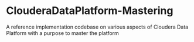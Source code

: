 # ClouderaDataPlatform-Mastering
A reference implementation codebase on various aspects of Cloudera Data Platform with a purpose to master the platform
